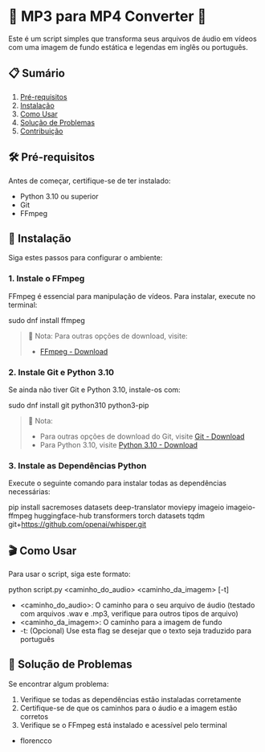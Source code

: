 # 🎵 MP3 para MP4 Converter 📼

Este é um script simples que transforma seus arquivos de áudio em vídeos com uma imagem de fundo estática e legendas em inglês ou português.

## 📋 Sumário

1. [Pré-requisitos](#pré-requisitos)
2. [Instalação](#instalação)
3. [Como Usar](#como-usar)
4. [Solução de Problemas](#solução-de-problemas)
5. [Contribuição](#contribuição)

## 🛠 Pré-requisitos

Antes de começar, certifique-se de ter instalado:

- Python 3.10 ou superior
- Git
- FFmpeg

## 🚀 Instalação

Siga estes passos para configurar o ambiente:

### 1. Instale o FFmpeg

FFmpeg é essencial para manipulação de vídeos. Para instalar, execute no terminal:

sudo dnf install ffmpeg

> 📝 Nota: Para outras opções de download, visite:
> - [FFmpeg - Download](https://ffmpeg.org/download.html)

### 2. Instale Git e Python 3.10

Se ainda não tiver Git e Python 3.10, instale-os com:

sudo dnf install git python310 python3-pip

> 📝 Nota:
> - Para outras opções de download do Git, visite [Git - Download](https://git-scm.com/)
> - Para Python 3.10, visite [Python 3.10 - Download](https://www.python.org/downloads/release/python-3106/)

### 3. Instale as Dependências Python

Execute o seguinte comando para instalar todas as dependências necessárias:

pip install sacremoses datasets deep-translator moviepy imageio imageio-ffmpeg huggingface-hub transformers torch datasets tqdm git+https://github.com/openai/whisper.git

## 🎬 Como Usar

Para usar o script, siga este formato:

python script.py <caminho_do_audio> <caminho_da_imagem> [-t]

- <caminho_do_audio>: O caminho para o seu arquivo de áudio (testado com arquivos .wav e .mp3, verifique para outros tipos de arquivo)
- <caminho_da_imagem>: O caminho para a imagem de fundo
- -t: (Opcional) Use esta flag se desejar que o texto seja traduzido para português

## 🔧 Solução de Problemas

Se encontrar algum problema:

1. Verifique se todas as dependências estão instaladas corretamente
2. Certifique-se de que os caminhos para o áudio e a imagem estão corretos
3. Verifique se o FFmpeg está instalado e acessível pelo terminal

- florencco